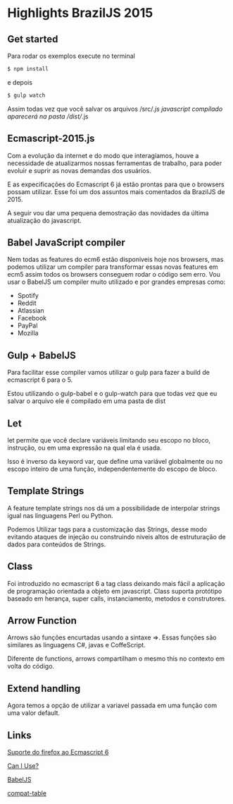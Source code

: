 # Highlights BrazilJS 2015

## Get started

Para rodar os exemplos execute no terminal

```javascript
$ npm install
```
e depois

```javascript
$ gulp watch
```

Assim todas vez que você salvar os arquivos /src/*.js javascript compilado aparecerá na pasta /dist/*.js

## Ecmascript-2015.js

Com a evolução da internet e do modo que interagíamos, houve a necessidade de atualizarmos nossas ferramentas de trabalho, para poder evoluir e suprir as novas demandas dos usuários. 

E as expecificações do Ecmascript 6 já estão prontas para que o browsers possam utilizar. 
Esse foi um dos assuntos mais comentados da BrazilJS de 2015. 

A seguir vou dar uma pequena demostração das novidades da última atualização do javascript. 

## Babel JavaScript compiler

Nem todas as features do ecm6 estão disponiveis hoje nos browsers, mas podemos utilizar um compiler para transformar essas novas features em ecm5 assim todos os browsers conseguem rodar o código sem erro.
Vou usar o BabelJS um compiler muito utilizado e por grandes empresas como:

- Spotify
- Reddit
- Atlassian
- Facebook
- PayPal
- Mozilla

## Gulp + BabelJS

Para facilitar esse compiler vamos utilizar o gulp para fazer a build de ecmascript 6 para o 5.

Estou utilizando o gulp-babel e o gulp-watch para que todas vez que eu salvar o arquivo ele é compilado em uma pasta de dist


## Let

let permite que você declare variáveis limitando seu escopo no bloco, instrução, ou em uma expressão na qual ela é usada. 

Isso é inverso da keyword var, que define uma variável globalmente ou no escopo inteiro de uma função, independentemente do escopo de bloco.

## Template Strings

A feature template strings nos dá um a possibilidade de interpolar strings igual nas linguagens Perl ou Python. 

Podemos Utilizar tags para a customização das Strings, desse modo evitando ataques de injeção ou construindo niveis altos de estruturação de dados para conteúdos de Strings.

## Class

Foi introduzido no ecmascript 6 a tag class deixando mais fácil a aplicação de programação orientada a objeto em javascript. Class suporta protótipo baseado em herança, super calls, instanciamento, metodos e construtores.

## Arrow Function

Arrows são funções encurtadas usando a sintaxe =>. Essas funções são similares as linguagens C#, javas e CoffeScript. 

Diferente de functions, arrows compartilham o mesmo this no contexto em volta do código.

## Extend handling

Agora temos a opção de utilizar a variavel passada em uma função com uma valor default. 

## Links

[Suporte do firefox ao Ecmascript 6](https://developer.mozilla.org/pt-BR/docs/Web/JavaScript/Suporte_ao_ECMAScript_6_na_Mozilla)

[Can I Use?](http://caniuse.com/)

[BabelJS](https://babeljs.io/)

[compat-table](http://kangax.github.io/compat-table/es6/)

